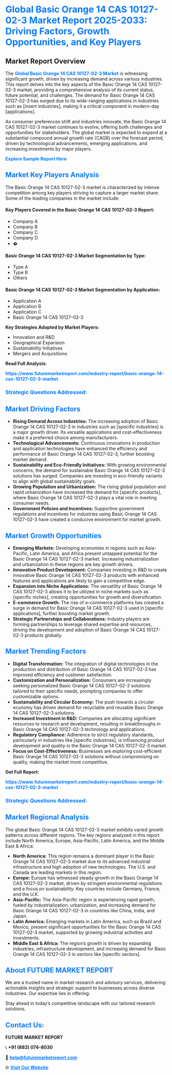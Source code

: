 <h1 style="color: #007BFF;">Global Basic Orange 14 CAS 10127-02-3 Market Report 2025-2033: Driving Factors, Growth Opportunities, and Key Players</h1>

<section id="overview">
<h2>Market Report Overview</h2>
<p>The <a href="https://www.futuremarketreport.com/industry-report/basic-orange-14-cas-10127-02-3-market" style="color: #007BFF; text-decoration: none;"><strong>Global Basic Orange 14 CAS 10127-02-3 Market</strong></a> is witnessing significant growth, driven by increasing demand across various industries. This report delves into the key aspects of the Basic Orange 14 CAS 10127-02-3 market, providing a comprehensive analysis of its current status, future potential, and challenges. The demand for Basic Orange 14 CAS 10127-02-3 has surged due to its wide-ranging applications in industries such as [insert industries], making it a critical component in modern-day [applications].</p>
<p>As consumer preferences shift and industries innovate, the Basic Orange 14 CAS 10127-02-3 market continues to evolve, offering both challenges and opportunities for stakeholders. The global market is expected to expand at a substantial compound annual growth rate (CAGR) over the forecast period, driven by technological advancements, emerging applications, and increasing investments by major players.</p>
</section>

<section id="overview">
<p><a href="https://www.futuremarketreport.com/request-sample/reportId=111176" style="color: #007BFF; text-decoration: none;"><strong>Explore Sample Report Here</strong></a></p>
</section>

<section id="key-players">
<h2 style="color: #007BFF;">Market Key Players Analysis</h2>
<p>The Basic Orange 14 CAS 10127-02-3 market is characterized by intense competition among key players striving to capture a larger market share. Some of the leading companies in the market include:</p>
<h4>Key Players Covered in the Basic Orange 14 CAS 10127-02-3 Report:</h4>
<ul><li>Company A</li><li>Company B</li><li>Company C</li><li>Company D</li><li>�</li></ul>
<h4>Basic Orange 14 CAS 10127-02-3 Market Segmentation by Type:</h4>
<ul><li>Type A</li><li>Type B</li><li>Others</li></ul>

<h4>Basic Orange 14 CAS 10127-02-3 Market Segmentation by Application:</h4>
<ul><li>Application A</li><li>Application B</li><li>Application C</li><li>Basic Orange 14 CAS 10127-02-3</li></ul>
<p><strong>Key Strategies Adopted by Market Players:</strong></p>
<ul>
<li>Innovation and R&D</li>
<li>Geographical Expansion</li>
<li>Sustainability Initiatives</li>
<li>Mergers and Acquisitions</li>
</ul>
</section>

<section>
<p><strong>Read Full Analysis: </strong></p><a href="https://www.futuremarketreport.com/industry-report/basic-orange-14-cas-10127-02-3-market" style="color: #007BFF; text-decoration: none;"><strong>https://www.futuremarketreport.com/industry-report/basic-orange-14-cas-10127-02-3-market</strong></a>
<h3 style="color: #007BFF;">Strategic Questions Addressed:</h3>
</section>

<section id="driving-factors">
<h2 style="color: #007BFF;">Market Driving Factors</h2>
<ul>
<li><strong>Rising Demand Across Industries:</strong> The increasing adoption of Basic Orange 14 CAS 10127-02-3 in industries such as [specific industries] is a major growth driver. Its versatile applications and cost-effectiveness make it a preferred choice among manufacturers.</li>
<li><strong>Technological Advancements:</strong> Continuous innovations in production and application technologies have enhanced the efficiency and performance of Basic Orange 14 CAS 10127-02-3, further boosting market demand.</li>
<li><strong>Sustainability and Eco-Friendly Initiatives:</strong> With growing environmental concerns, the demand for sustainable Basic Orange 14 CAS 10127-02-3 solutions has surged. Companies are investing in eco-friendly variants to align with global sustainability goals.</li>
<li><strong>Growing Population and Urbanization:</strong> The rising global population and rapid urbanization have increased the demand for [specific products], where Basic Orange 14 CAS 10127-02-3 plays a vital role in meeting consumer needs.</li>
<li><strong>Government Policies and Incentives:</strong> Supportive government regulations and incentives for industries using Basic Orange 14 CAS 10127-02-3 have created a conducive environment for market growth.</li>
</ul>
</section>

<section id="growth-opportunities">
<h2 style="color: #007BFF;">Market Growth Opportunities</h2>
<ul>
<li><strong>Emerging Markets:</strong> Developing economies in regions such as Asia-Pacific, Latin America, and Africa present untapped potential for the Basic Orange 14 CAS 10127-02-3 market. Increasing industrialization and urbanization in these regions are key growth drivers.</li>
<li><strong>Innovative Product Development:</strong> Companies investing in R&D to create innovative Basic Orange 14 CAS 10127-02-3 products with enhanced features and applications are likely to gain a competitive edge.</li>
<li><strong>Expansion into Niche Applications:</strong> The versatility of Basic Orange 14 CAS 10127-02-3 allows it to be utilized in niche markets such as [specific niches], creating opportunities for growth and diversification.</li>
<li><strong>E-commerce Growth:</strong> The rise of e-commerce platforms has created a surge in demand for Basic Orange 14 CAS 10127-02-3 used in [specific applications], further boosting market growth.</li>
<li><strong>Strategic Partnerships and Collaborations:</strong> Industry players are forming partnerships to leverage shared expertise and resources, driving the development and adoption of Basic Orange 14 CAS 10127-02-3 products globally.</li>
</ul>
</section>

<section id="trending-factors">
<h2 style="color: #007BFF;">Market Trending Factors</h2>
<ul>
<li><strong>Digital Transformation:</strong> The integration of digital technologies in the production and distribution of Basic Orange 14 CAS 10127-02-3 has improved efficiency and customer satisfaction.</li>
<li><strong>Customization and Personalization:</strong> Consumers are increasingly seeking personalized Basic Orange 14 CAS 10127-02-3 solutions tailored to their specific needs, prompting companies to offer customizable options.</li>
<li><strong>Sustainability and Circular Economy:</strong> The push towards a circular economy has driven demand for recyclable and reusable Basic Orange 14 CAS 10127-02-3 solutions.</li>
<li><strong>Increased Investment in R&D:</strong> Companies are allocating significant resources to research and development, resulting in breakthroughs in Basic Orange 14 CAS 10127-02-3 technology and applications.</li>
<li><strong>Regulatory Compliance:</strong> Adherence to strict regulatory standards, particularly in industries like [specific industries], is influencing product development and quality in the Basic Orange 14 CAS 10127-02-3 market.</li>
<li><strong>Focus on Cost-Effectiveness:</strong> Businesses are exploring cost-efficient Basic Orange 14 CAS 10127-02-3 solutions without compromising on quality, making the market more competitive.</li>
</ul>
</section>

<section>
<p><strong>Get Full Report: </strong></p><a href="https://www.futuremarketreport.com/industry-report/basic-orange-14-cas-10127-02-3-market" style="color: #007BFF; text-decoration: none;"><strong>https://www.futuremarketreport.com/industry-report/basic-orange-14-cas-10127-02-3-market</strong></a>
<h3 style="color: #007BFF;">Strategic Questions Addressed:</h3>
</section>


<section id="regional-analysis">
<h2 style="color: #007BFF;">Market Regional Analysis</h2>
<p>The global Basic Orange 14 CAS 10127-02-3 market exhibits varied growth patterns across different regions. The key regions analyzed in this report include North America, Europe, Asia-Pacific, Latin America, and the Middle East & Africa:</p>
<ul>
<li><strong>North America:</strong> This region remains a dominant player in the Basic Orange 14 CAS 10127-02-3 market due to its advanced industrial infrastructure and high adoption of new technologies. The U.S. and Canada are leading markets in this region.</li>
<li><strong>Europe:</strong> Europe has witnessed steady growth in the Basic Orange 14 CAS 10127-02-3 market, driven by stringent environmental regulations and a focus on sustainability. Key countries include Germany, France, and the U.K.</li>
<li><strong>Asia-Pacific:</strong> The Asia-Pacific region is experiencing rapid growth, fueled by industrialization, urbanization, and increasing demand for Basic Orange 14 CAS 10127-02-3 in countries like China, India, and Japan.</li>
<li><strong>Latin America:</strong> Emerging markets in Latin America, such as Brazil and Mexico, present significant opportunities for the Basic Orange 14 CAS 10127-02-3 market, supported by growing industrial activities and investments.</li>
<li><strong>Middle East & Africa:</strong> The region’s growth is driven by expanding industries, infrastructure development, and increasing demand for Basic Orange 14 CAS 10127-02-3 in sectors like [specific sectors].</li>
</ul>
</section>

<footer>
<h2 style="color: #007BFF;">About FUTURE MARKET REPORT</h2>
<p>We are a trusted name in market research and advisory services, delivering actionable insights and strategic support to businesses across diverse industries. Our expertise lies in offering:</p>

<p>Stay ahead in today’s competitive landscape with our tailored research solutions.</p>

<h2 style="color: #007BFF;">Contact Us:</h2>
<p><strong>FUTURE MARKET REPORT</strong></p>
<p>📞 <strong>+91 (883) 074-8030</strong></p>
<p>📧 <strong><a href="mailto:help@futuremarketreport.com" style="color: #007BFF;">help@futuremarketreport.com</a></strong></p>
<p>🌐 <strong><a href="https://www.futuremarketreport.com/" style="color: #007BFF;">Visit Our Website</a></strong></p>
</footer>
